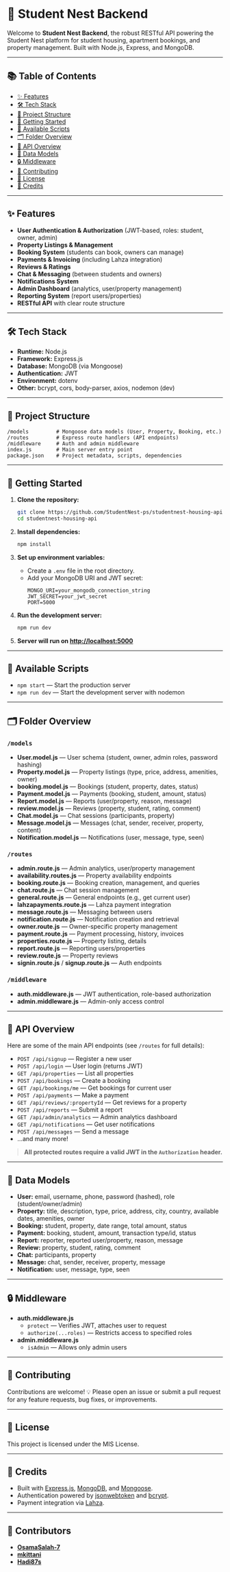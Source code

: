 # 🏡 Student Nest Backend

Welcome to **Student Nest Backend**, the robust RESTful API powering the Student Nest platform for student housing, apartment bookings, and property management. Built with Node.js, Express, and MongoDB.

---

## 📚 Table of Contents

- [✨ Features](#-features)
- [🛠️ Tech Stack](#️-tech-stack)
- [📁 Project Structure](#-project-structure)
- [🚀 Getting Started](#-getting-started)
- [📜 Available Scripts](#-available-scripts)
- [🗂️ Folder Overview](#️-folder-overview)
- [🔌 API Overview](#-api-overview)
- [🧩 Data Models](#-data-models)
- [🔒 Middleware](#-middleware)
- [🤝 Contributing](#-contributing)
- [📝 License](#-license)
- [🙌 Credits](#-credits)

---

## ✨ Features

- **User Authentication & Authorization** (JWT-based, roles: student, owner, admin)
- **Property Listings & Management**
- **Booking System** (students can book, owners can manage)
- **Payments & Invoicing** (including Lahza integration)
- **Reviews & Ratings**
- **Chat & Messaging** (between students and owners)
- **Notifications System**
- **Admin Dashboard** (analytics, user/property management)
- **Reporting System** (report users/properties)
- **RESTful API** with clear route structure

---

## 🛠️ Tech Stack

- **Runtime:** Node.js
- **Framework:** Express.js
- **Database:** MongoDB (via Mongoose)
- **Authentication:** JWT
- **Environment:** dotenv
- **Other:** bcrypt, cors, body-parser, axios, nodemon (dev)

---

## 📁 Project Structure

```
/models         # Mongoose data models (User, Property, Booking, etc.)
/routes         # Express route handlers (API endpoints)
/middleware     # Auth and admin middleware
index.js        # Main server entry point
package.json    # Project metadata, scripts, dependencies
```

---

## 🚀 Getting Started

1. **Clone the repository:**
   ```bash
   git clone https://github.com/StudentNest-ps/studentnest-housing-api.git
   cd studentnest-housing-api
   ```

2. **Install dependencies:**
   ```bash
   npm install
   ```

3. **Set up environment variables:**
   - Create a `.env` file in the root directory.
   - Add your MongoDB URI and JWT secret:
     ```
     MONGO_URI=your_mongodb_connection_string
     JWT_SECRET=your_jwt_secret
     PORT=5000
     ```

4. **Run the development server:**
   ```bash
   npm run dev
   ```

5. **Server will run on [http://localhost:5000](http://localhost:5000)**

---

## 📜 Available Scripts

- `npm start` — Start the production server
- `npm run dev` — Start the development server with nodemon

---

## 🗂️ Folder Overview

### `/models`
- **User.model.js** — User schema (student, owner, admin roles, password hashing)
- **Property.model.js** — Property listings (type, price, address, amenities, owner)
- **booking.model.js** — Bookings (student, property, dates, status)
- **Payment.model.js** — Payments (booking, student, amount, status)
- **Report.model.js** — Reports (user/property, reason, message)
- **review.model.js** — Reviews (property, student, rating, comment)
- **Chat.model.js** — Chat sessions (participants, property)
- **Message.model.js** — Messages (chat, sender, receiver, property, content)
- **Notification.model.js** — Notifications (user, message, type, seen)

### `/routes`
- **admin.route.js** — Admin analytics, user/property management
- **availability.routes.js** — Property availability endpoints
- **booking.route.js** — Booking creation, management, and queries
- **chat.route.js** — Chat session management
- **general.route.js** — General endpoints (e.g., get current user)
- **lahzapayments.route.js** — Lahza payment integration
- **message.route.js** — Messaging between users
- **notification.route.js** — Notification creation and retrieval
- **owner.route.js** — Owner-specific property management
- **payment.route.js** — Payment processing, history, invoices
- **properties.route.js** — Property listing, details
- **report.route.js** — Reporting users/properties
- **review.route.js** — Property reviews
- **signin.route.js** / **signup.route.js** — Auth endpoints

### `/middleware`
- **auth.middleware.js** — JWT authentication, role-based authorization
- **admin.middleware.js** — Admin-only access control

---

## 🔌 API Overview

Here are some of the main API endpoints (see `/routes` for full details):

- `POST /api/signup` — Register a new user
- `POST /api/login` — User login (returns JWT)
- `GET /api/properties` — List all properties
- `POST /api/bookings` — Create a booking
- `GET /api/bookings/me` — Get bookings for current user
- `POST /api/payments` — Make a payment
- `GET /api/reviews/:propertyId` — Get reviews for a property
- `POST /api/reports` — Submit a report
- `GET /api/admin/analytics` — Admin analytics dashboard
- `GET /api/notifications` — Get user notifications
- `POST /api/messages` — Send a message
- ...and many more!

> **All protected routes require a valid JWT in the `Authorization` header.**

---

## 🧩 Data Models

- **User:** email, username, phone, password (hashed), role (student/owner/admin)
- **Property:** title, description, type, price, address, city, country, available dates, amenities, owner
- **Booking:** student, property, date range, total amount, status
- **Payment:** booking, student, amount, transaction type/id, status
- **Report:** reporter, reported user/property, reason, message
- **Review:** property, student, rating, comment
- **Chat:** participants, property
- **Message:** chat, sender, receiver, property, message
- **Notification:** user, message, type, seen

---

## 🔒 Middleware

- **auth.middleware.js**
  - `protect` — Verifies JWT, attaches user to request
  - `authorize(...roles)` — Restricts access to specified roles
- **admin.middleware.js**
  - `isAdmin` — Allows only admin users

---

## 🤝 Contributing

Contributions are welcome! 💡 Please open an issue or submit a pull request for any feature requests, bug fixes, or improvements.

---

## 📝 License

This project is licensed under the MIS License.

---

## 🙌 Credits

- Built with [Express.js](https://expressjs.com/), [MongoDB](https://www.mongodb.com/), and [Mongoose](https://mongoosejs.com/).
- Authentication powered by [jsonwebtoken](https://github.com/auth0/node-jsonwebtoken) and [bcrypt](https://github.com/kelektiv/node.bcrypt.js).
- Payment integration via [Lahza](https://docs.lahza.io/).

---

## 👥 Contributors

- <a href="https://github.com/OsamaSalah-7" target="_blank"></a> [**OsamaSalah-7**](https://github.com/OsamaSalah-7)
- <a href="https://github.com/mkittani" target="_blank"></a> [**mkittani**](https://github.com/mkittani)
- <a href="https://github.com/Hadi87s" target="_blank"></a> [**Hadi87s**](https://github.com/Hadi87s)


